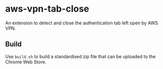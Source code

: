 # aws-vpn-tab-close
An extension to detect and close the authentication tab left open by AWS VPN.

## Build

Use `build.sh` to build a standardised zip file that can be uploaded to the Chrome Web Store.
